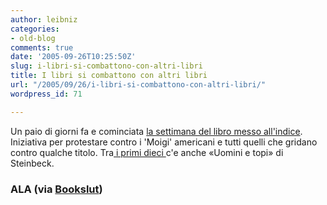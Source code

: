 ```yaml
---
author: leibniz
categories:
- old-blog
comments: true
date: '2005-09-26T10:25:50Z'
slug: i-libri-si-combattono-con-altri-libri
title: I libri si combattono con altri libri
url: "/2005/09/26/i-libri-si-combattono-con-altri-libri/"
wordpress_id: 71

---
```

Un paio di giorni fa e cominciata [la settimana del libro messo all'indice](https://www.ala.org/ala/oif/bannedbooksweek/bannedbooksweek.htm). Iniziativa per protestare contro i 'Moigi' americani e tutti quelli che gridano contro qualche titolo. Tra[ i primi dieci ](https://www.ala.org/ala/oif/bannedbooksweek/challengedbanned/challengedbanned.htm#mfcb)c'e anche «Uomini e topi» di Steinbeck.  



### ALA (via [Bookslut](https://www.bookslut.com/blog/archives/2005_09.php#006731))  


